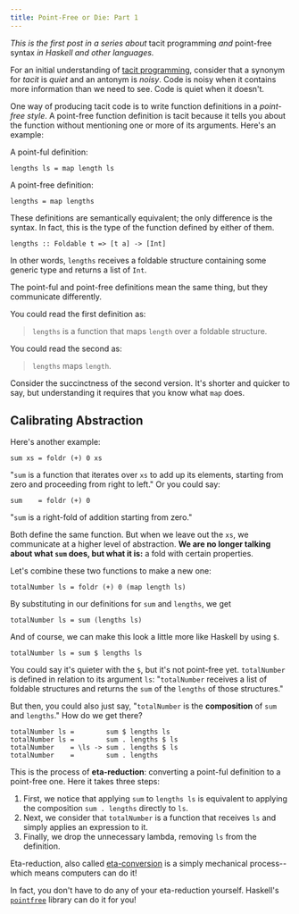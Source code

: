 ```yaml
---
title: Point-Free or Die: Part 1
---
```


_This is the first post in a series about_ tacit programming _and_ point-free
syntax _in Haskell and other languages._

For an initial understanding of [tacit programming](https://en.wikipedia.org/wiki/Tacit_programming),
consider that a synonym for _tacit_ is _quiet_ and an antonym is _noisy_. Code
is noisy when it contains more information than we need to see. Code is quiet
when it doesn't.

One way of producing tacit code is to write function definitions in a _point-free
style_. A point-free function definition is tacit because it tells you about the
function without mentioning one or more of its arguments. Here's an example:

A point-ful definition:

    lengths ls = map length ls

A point-free definition:

    lengths = map lengths

These definitions are semantically equivalent; the only difference is the syntax.
In fact, this is the type of the function defined by either of them.

    lengths :: Foldable t => [t a] -> [Int]

In other words, `lengths` receives a foldable structure containing some generic
type and returns a list of `Int`.

The point-ful and point-free definitions mean the same thing, but they
communicate differently.

You could read the first definition as:

> `lengths` is a function that maps `length` over a foldable structure.

You could read the second as:

> `lengths` maps `length`.

Consider the succinctness of the second version. It's shorter and quicker to say,
but understanding it requires that you know what `map` does.

## Calibrating Abstraction

Here's another example:

    sum xs = foldr (+) 0 xs

"`sum` is a function that iterates over `xs` to add up its elements, starting
from zero and proceeding from right to left." Or you could say:

    sum    = foldr (+) 0

"`sum` is a right-fold of addition starting from zero."

Both define the same function. But when we leave out the `xs`, we communicate
at a higher level of abstraction. **We are no longer talking about
what `sum` does, but what it is:** a fold with certain properties.

Let's combine these two functions to make a new one:

    totalNumber ls = foldr (+) 0 (map length ls)

By substituting in our definitions for `sum` and `lengths`, we get

    totalNumber ls = sum (lengths ls)

And of course, we can make this look a little more like Haskell by using `$`.

    totalNumber ls = sum $ lengths ls

You could say it's quieter with the `$`, but it's not point-free yet. `totalNumber`
is defined in relation to its argument `ls`: "`totalNumber` receives a list of
foldable structures and returns the `sum` of the `lengths` of those structures."

But then, you could also just say, "`totalNumber` is the **composition** of `sum`
and `lengths`." How do we get there?

    totalNumber ls =        sum $ lengths ls
    totalNumber ls =        sum . lengths $ ls
    totalNumber    = \ls -> sum . lengths $ ls
    totalNumber    =        sum . lengths

This is the process of **eta-reduction**: converting a point-ful definition to a
point-free one. Here it takes three steps:

1. First, we notice that applying `sum` to `lengths ls` is equivalent to applying
the composition `sum . lengths` directly to `ls`.
2. Next, we consider that `totalNumber` is a function that receives `ls` and
simply applies an expression to it.
3. Finally, we drop the unnecessary lambda, removing `ls` from the definition.

Eta-reduction, also called [eta-conversion](https://en.wikipedia.org/wiki/Lambda_calculus#.CE.B7-conversion)
is a simply mechanical process--which means computers can do it!

In fact, you don't have to do any of your eta-reduction yourself.
Haskell's [`pointfree`](https://github.com/bmillwood/pointfree) library can do it for you!


